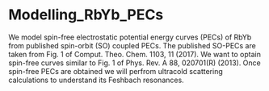 # Modelling_RbYb_PECs
We model spin-free electrostatic potential energy curves (PECs) of RbYb from published spin-orbit (SO) coupled PECs.
The published SO-PECs are taken from Fig. 1 of Comput. Theo. Chem. 1103, 11 (2017). We want to optain spin-free curves similar to Fig. 1 of Phys. Rev. A 88, 020701(R) (2013).
Once spin-free PECs are obtained we will perfrom ultracold scattering calculations to understand its Feshbach resonances.
